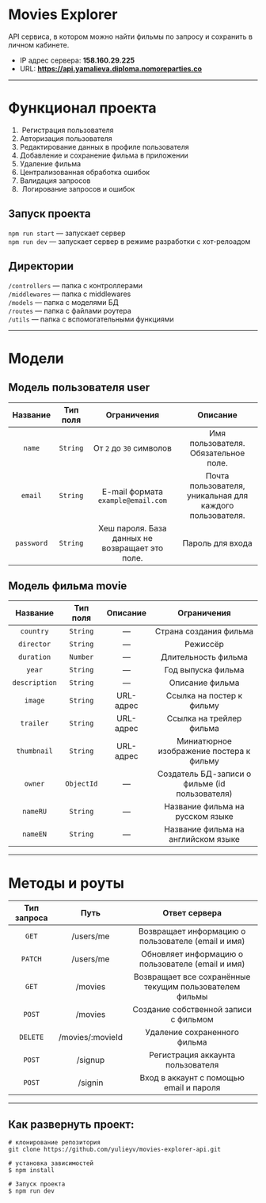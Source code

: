 #  Movies Explorer

API сервиса, в котором можно найти фильмы по запросу и сохранить в личном кабинете.

- IP адрес сервера: **158.160.29.225**
- URL: **https://api.yamalieva.diploma.nomoreparties.co**

---

# Функционал проекта

1.  Регистрация пользователя 
2.  Авторизация пользователя
3.  Редактирование данных в профиле пользователя  
4.  Добавление и сохранение фильма в приложении  
5.  Удаление фильма  
6.  Централизованная обработка ошибок
7.  Валидация запросов  
8.  Логирование запросов и ошибок  

## Запуск проекта

`npm run start` — запускает сервер   
`npm run dev` — запускает сервер в режиме разработки с хот-релоадом

## Директории

`/controllers` —  папка с контроллерами  
`/middlewares` — папка с middlewares  
`/models` —  папка с моделями БД  
`/routes` — папка с файлами роутера  
`/utils` —  папка с вспомогательными функциями  

---

# Модели
## Модель пользователя user

|  Название  |     Тип поля      |            Ограничения             |     Описание     |
| :--------: | :---------------: | :--------------------------------: | :--------------: |
|   `name`   |     `String`      |      От `2` до `30` символов       | Имя пользователя. Обязательное поле. |
|  `email`   | `String` | E-mail формата `example@email.com` | Почта пользователя, уникальная для каждого пользователя. |
| `password` |     `String`      |       Хеш пароля. База данных не возвращает это поле.        | Пароль для входа |


## Модель фильма movie

|   Название    |     Тип поля     |             Описание                 |   Ограничения                    |
| :-----------: | :--------------: | :-------------------------------------: | :---------------------------: |
|   `country`   |     `String`     |                    —                    |            Страна создания фильма            |
|  `director`   |     `String`     |                    —                    |           Режиссёр            |
|  `duration`   |     `Number`     |                    —                    |         Длительность фильма         |
|    `year`     |     `String`     |                    —                    |          Год выпуска фильма           |
| `description` |     `String`     |                    —                    |           Описание фильма           |
|    `image`    | `String` | URL-адрес      |  Ссылка на постер к фильму             |
|   `trailer`   | `String` | URL-адрес     | Ссылка на трейлер фильма            |
|  `thumbnail`  | `String` | URL-адрес     |    Миниатюрное изображение постера к фильму    |
|    `owner`    |    `ObjectId`    |                    —                    | Создатель БД-записи о фильме (id пользователя)  |
|   `nameRU`    |     `String`     |                    —                    |  Название фильма на русском языке   |
|   `nameEN`    |     `String`     |                    —                    | Название фильма на английском языке |


---

# Методы и роуты

|        Тип запроса        | Путь  |                  Ответ сервера                   |
| :----------------: | :---------: | :----------------------------------------------: |
|     `GET`     |    /users/me   |         Возвращает информацию о пользователе (email и имя)          |
|     `PATCH`   |   /users/me     | Обновляет информацию о пользователе (email и имя) |
|      `GET`     |   /movies   |  Возвращает все сохранённые текущим пользователем фильмы   |
|     `POST`     |    /movies  |   Создание собственной записи с фильмом    |
|    `DELETE`  | /movies/:movieId   |   Удаление сохраненного фильма    |
|     `POST`     |  /signup    |               Регистрация аккаунта пользователя               |
|     `POST`     |   /signin    |     Вход в аккаунт с помощью email и пароля     |

---
## Как развернуть проект:

```
# клонирование репозитория
git clone https://github.com/yulieyv/movies-explorer-api.git

# установка зависимостей
$ npm install

# Запуск проекта 
$ npm run dev
```
